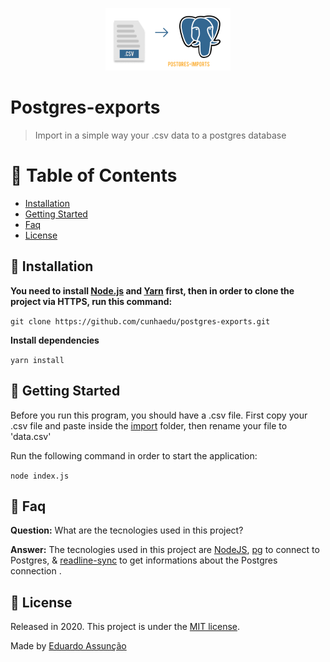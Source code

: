 <p align="center">
   <img src=".github/postgres-imports.png" width="200"/>
</p>

# Postgres-exports

> Import in a simple way your .csv data to a postgres database

# :pushpin: Table of Contents


  * [Installation](#constructionworker-installation)
  * [Getting Started](#runner-getting-started)
  * [Faq](#postbox-faq)
  * [License](#closedbook-license)

## :construction_worker: Installation

**You need to install [Node.js](https://nodejs.org/en/download/) and [Yarn](https://yarnpkg.com/) first, then in order to clone the project via HTTPS, run this command:**

```git clone https://github.com/cunhaedu/postgres-exports.git```

**Install dependencies**

```yarn install```

## :runner: Getting Started

Before you run this program, you should have a .csv file.
First copy your .csv file and paste inside the [import](https://github.com/cunhaedu/postgres-imports/tree/master/import) folder, then rename your file to 'data.csv'

Run the following command in order to start the application:

```node index.js```


## :postbox: Faq

**Question:** What are the tecnologies used in this project?

**Answer:** The tecnologies used in this project are [NodeJS](https://nodejs.org/en/), [pg](https://www.npmjs.com/package/pg) to connect to Postgres, & [readline-sync](https://www.npmjs.com/package/readline-sync) to get informations about the Postgres connection .
##

## :closed_book: License

Released in 2020.
This project is under the [MIT license](https://github.com/cunhaedu/postgres-imports/tree/master/LICENSE).

Made by [Eduardo Assunção](https://github.com/cunhaedu)
